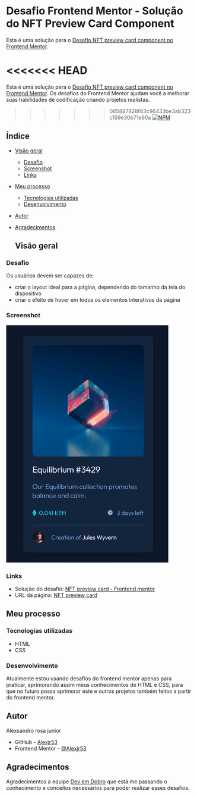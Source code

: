 # Desafio Frontend Mentor - Solução do NFT Preview Card Component

Esta é uma solução para o [Desafio NFT preview card component no Frontend Mentor](https://www.frontendmentor.io/challenges/nft-preview-card-component-SbdUL_w0U).

<<<<<<< HEAD
=======
Esta é uma solução para o [Desafio NFT preview card component no Frontend Mentor](https://www.frontendmentor.io/challenges/nft-preview-card-component-SbdUL_w0U). Os desafios do Frontend Mentor ajudam você a melhorar suas habilidades de codificação criando projetos realistas.

>>>>>>> 065887828f83c96433be3ab323c159e30b71e90a
[![NPM](https://img.shields.io/bower/l/MI)](https://github.com/Alexjr53/NFT-card/blob/main/LICENSE)
## Índice

- [Visão geral](#visão-geral)
  - [Desafio](#desafio)
  - [Screenshot](#screenshot)
  - [Links](#links)
- [Meu processo](#meu-processo)
  - [Tecnologias utilizadas](#tecnologias-utilizadas)
  - [Desenvolvimento](#desenvolvimento)
- [Autor](#autor)
- [Agradecimentos](#agradecimentos)

  ## Visão geral

### Desafio

Os usuários devem ser capazes de:

- criar o layout ideal para a página, dependendo do tamanho da tela do dispositivo
- criar o efeito de hover em todos os elementos interativos da página

### Screenshot
![NFT card](src/design/screenshot.gif)

### Links

- Solução do desafio: [NFT preview card - Frontend mentor](https://www.frontendmentor.io/solutions/nft-preview-card-component-9GJFNxvEvT)
- URL da página: [NFT preview card](https://alexjr53.github.io/NFT-card/) 

## Meu processo

### Tecnologias utilizadas

- HTML
- CSS

### Desenvolvimento

Atualmente estou usando desafios do frontend mentor apenas para praticar, aprimorando assim meus conhecimentos de HTML e CSS, para que no futuro possa aprimorar este e outros projetos também feitos a partir do frontend mentor.

## Autor
Alexsandro rosa junior

- GitHub - [Alexjr53](https://github.com/Alexjr53)
- Frontend Mentor - [@Alexjr53](https://www.frontendmentor.io/profile/Alexjr53)

## Agradecimentos
Agradecimentos a equipe [Dev em Dobro](https://www.instagram.com/devemdobro/) que está me passando o conhecimento e conceitos necessários para poder realizar esses desafios.
